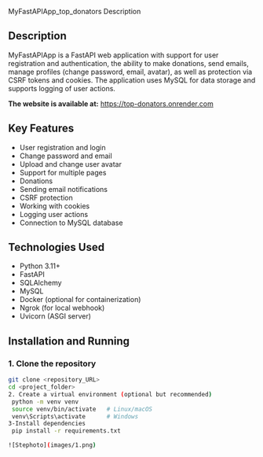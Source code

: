 MyFastAPIApp_top_donators
Description

## Description
MyFastAPIApp is a FastAPI web application with support for user registration and authentication, the ability to make donations, send emails, manage profiles (change password, email, avatar), as well as protection via CSRF tokens and cookies. The application uses MySQL for data storage and supports logging of user actions.

**The website is available at:** https://top-donators.onrender.com

## Key Features
- User registration and login
- Change password and email
- Upload and change user avatar
- Support for multiple pages
- Donations
- Sending email notifications
- CSRF protection
- Working with cookies
- Logging user actions
- Connection to MySQL database

## Technologies Used
- Python 3.11+
- FastAPI
- SQLAlchemy
- MySQL
- Docker (optional for containerization)
- Ngrok (for local webhook)
- Uvicorn (ASGI server)

## Installation and Running

### 1. Clone the repository
```bash
git clone <repository_URL>
cd <project_folder>
2. Create a virtual environment (optional but recommended)
 python -m venv venv
 source venv/bin/activate   # Linux/macOS
 venv\Scripts\activate      # Windows
3-Install dependencies
 pip install -r requirements.txt

![Stephoto](images/1.png)
